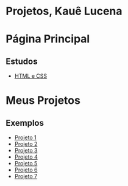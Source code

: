 
# Projetos, Kauê Lucena
  
  <h1>Página Principal</h1>
  <h2>Estudos</h2>
  <ul>
  <li><a href="https://kauelucena2k.github.io/html-css/" target="_blank"><abbr title="Exercicios de Html e css">HTML e CSS</abbr></a></li>
  </ul>

<h1>Meus Projetos</h1>
<h2>Exemplos</h2>
<ul>
<li><a href="https://kauelucena2k.github.io/projetos/racionais/" target="_blank"><abbr title="Racionais MC's">Projeto 1</abbr></a></li>
<li><a href="https://kauelucena2k.github.io/html-css/desafios/d010/" target="_blank"><abbr title="Android">Projeto 2</abbr></a></li>
<li><a href="https://kauelucena2k.github.io/html-css/desafios/d012/" target="_blank"><abbr title="Projeto Cordel Moderno">Projeto 3</abbr></a></li>
<li><a href="https://kauelucena2k.github.io/projetos/poesias/" target="_blank"><abbr title="Sérgio Vaz, usei ele de referenica e o projeto cordel, tbm.">Projeto 4</abbr></a></li>
<li><a href="https://kauelucena2k.github.io/projeto-login/" target="_blank"><abbr title="Tela do login">Projeto 5</abbr></a></li>
<li><a href="https://kauelucena2k.github.io/pokemon/" target="_blank"><abbr title="Criação de uma Pokédex">Projeto 6 </abbr></a></li>
<li><a href="https://kauelucena2k.github.io/projeto-social/" target="_blank"><abbr title="Projeto Social, criado em celular">Projeto 7 </abbr></a></li>


</ul>